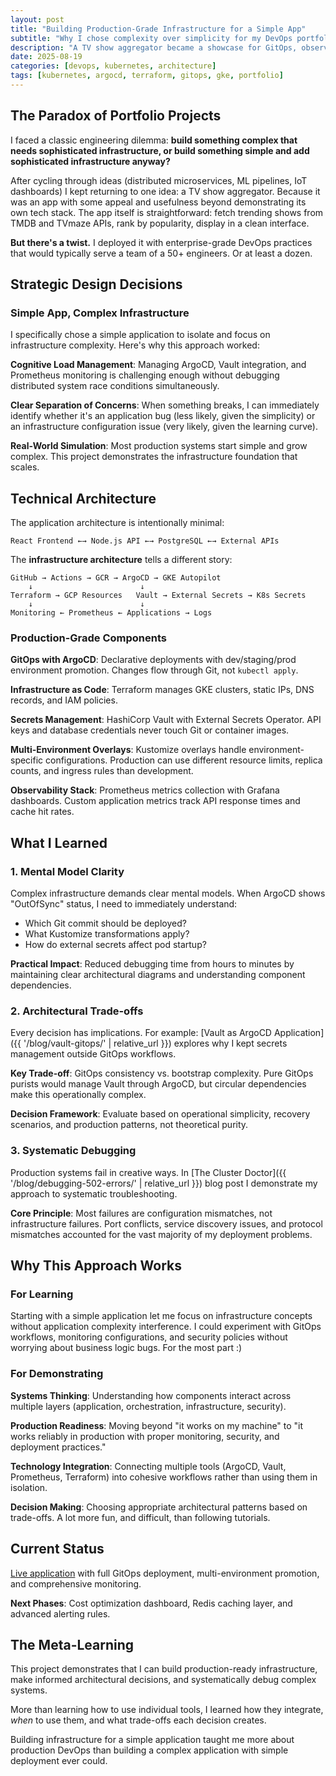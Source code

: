 ```yaml
---
layout: post
title: "Building Production-Grade Infrastructure for a Simple App"
subtitle: "Why I chose complexity over simplicity for my DevOps portfolio"
description: "A TV show aggregator became a showcase for GitOps, observability, and cloud-native architecture patterns"
date: 2025-08-19
categories: [devops, kubernetes, architecture]
tags: [kubernetes, argocd, terraform, gitops, gke, portfolio]
---
```


## The Paradox of Portfolio Projects

I faced a classic engineering dilemma: **build something complex that needs sophisticated infrastructure, or build something simple and add sophisticated infrastructure anyway?**

After cycling through ideas (distributed microservices, ML pipelines, IoT dashboards) I kept returning to one idea: a TV show aggregator. Because it was an app with some appeal and usefulness beyond demonstrating its own tech stack. The app itself is straightforward: fetch trending shows from TMDB and TVmaze APIs, rank by popularity, display in a clean interface.

**But there's a twist.** I deployed it with enterprise-grade DevOps practices that would typically serve a team of a 50+ engineers. Or at least a dozen.

## Strategic Design Decisions

### **Simple App, Complex Infrastructure**

I specifically chose a simple application to isolate and focus on infrastructure complexity. Here's why this approach worked:

**Cognitive Load Management**: Managing ArgoCD, Vault integration, and Prometheus monitoring is challenging enough without debugging distributed system race conditions simultaneously.

**Clear Separation of Concerns**: When something breaks, I can immediately identify whether it's an application bug (less likely, given the simplicity) or an infrastructure configuration issue (very likely, given the learning curve).

**Real-World Simulation**: Most production systems start simple and grow complex. This project demonstrates the infrastructure foundation that scales.

## Technical Architecture

The application architecture is intentionally minimal:

```
React Frontend ←→ Node.js API ←→ PostgreSQL ←→ External APIs
```

The **infrastructure architecture** tells a different story:

```
GitHub → Actions → GCR → ArgoCD → GKE Autopilot
    ↓                        ↓
Terraform → GCP Resources   Vault → External Secrets → K8s Secrets
    ↓                        ↓
Monitoring ← Prometheus ← Applications → Logs
```

### **Production-Grade Components**

**GitOps with ArgoCD**: Declarative deployments with dev/staging/prod environment promotion. Changes flow through Git, not `kubectl apply`.

**Infrastructure as Code**: Terraform manages GKE clusters, static IPs, DNS records, and IAM policies.

**Secrets Management**: HashiCorp Vault with External Secrets Operator. API keys and database credentials never touch Git or container images.

**Multi-Environment Overlays**: Kustomize overlays handle environment-specific configurations. Production can use different resource limits, replica counts, and ingress rules than development.

**Observability Stack**: Prometheus metrics collection with Grafana dashboards. Custom application metrics track API response times and cache hit rates.

## What I Learned

### **1. Mental Model Clarity**

Complex infrastructure demands clear mental models. When ArgoCD shows "OutOfSync" status, I need to immediately understand:
- Which Git commit should be deployed?
- What Kustomize transformations apply?
- How do external secrets affect pod startup?

**Practical Impact**: Reduced debugging time from hours to minutes by maintaining clear architectural diagrams and understanding component dependencies.

### **2. Architectural Trade-offs**

Every decision has implications. For example: [Vault as ArgoCD Application]({{ '/blog/vault-gitops/' | relative_url }}) explores why I kept secrets management outside GitOps workflows.

**Key Trade-off**: GitOps consistency vs. bootstrap complexity. Pure GitOps purists would manage Vault through ArgoCD, but circular dependencies make this operationally complex.

**Decision Framework**: Evaluate based on operational simplicity, recovery scenarios, and production patterns, not theoretical purity.

### **3. Systematic Debugging**

Production systems fail in creative ways. In [The Cluster Doctor]({{ '/blog/debugging-502-errors/' | relative_url }}) blog post I demonstrate my approach to systematic troubleshooting.

**Core Principle**: Most failures are configuration mismatches, not infrastructure failures. Port conflicts, service discovery issues, and protocol mismatches accounted for the vast majority of my deployment problems.

## Why This Approach Works

### **For Learning**
Starting with a simple application let me focus on infrastructure concepts without application complexity interference. I could experiment with GitOps workflows, monitoring configurations, and security policies without worrying about business logic bugs. For the most part :)

### **For Demonstrating**
**Systems Thinking**: Understanding how components interact across multiple layers (application, orchestration, infrastructure, security).

**Production Readiness**: Moving beyond "it works on my machine" to "it works reliably in production with proper monitoring, security, and deployment practices."

**Technology Integration**: Connecting multiple tools (ArgoCD, Vault, Prometheus, Terraform) into cohesive workflows rather than using them in isolation.

**Decision Making**: Choosing appropriate architectural patterns based on trade-offs. A lot more fun, and difficult, than following tutorials.

## Current Status
[Live application](http://tv-hub.navillasa.dev) with full GitOps deployment, multi-environment promotion, and comprehensive monitoring.

**Next Phases**: Cost optimization dashboard, Redis caching layer, and advanced alerting rules.

## The Meta-Learning

This project demonstrates that I can build production-ready infrastructure, make informed architectural decisions, and systematically debug complex systems.

More than learning how to use individual tools, I learned how they integrate, _when_ to use them, and what trade-offs each decision creates.

Building infrastructure for a simple application taught me more about production DevOps than building a complex application with simple deployment ever could.
